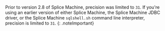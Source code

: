 
Prior to version 2.8 of Splice Machine, precision was limited to `31`. If you're using an earlier version of either Splice Machine, the Splice Machine JDBC driver, or the Splice Machine `sqlshell.sh` command line interpreter, precision is limited to `31`.
{: .noteImportant}
